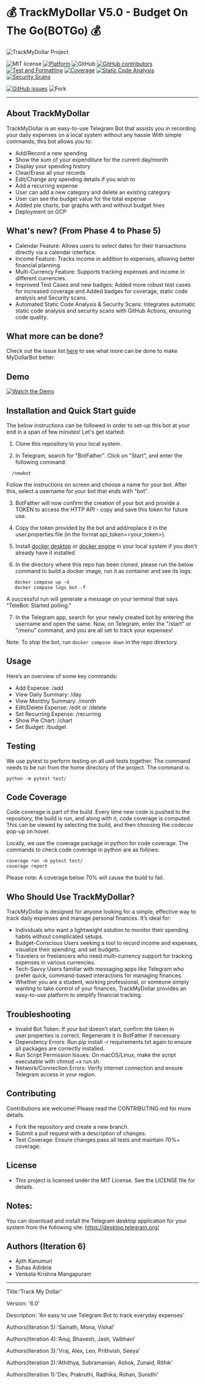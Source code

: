 # 💰 TrackMyDollar V5.0 - Budget On The Go(BOTGo) 💰

![TrackMyDollar Project](docs/mytrackmydollar.png)

![MIT license](https://img.shields.io/badge/License-MIT-green.svg)
[![Platform](https://img.shields.io/badge/Platform-Telegram-blue)](https://desktop.telegram.org/)
![GitHub](https://img.shields.io/badge/Language-Python-blue.svg)
[![GitHub contributors](https://img.shields.io/github/contributors/Fall24-SE-ASK/TrackMyDollar-v6)](https://github.com/Fall24-SE-ASK/TrackMyDollar-v6/graphs/contributors)
[![Test and Formatting](https://github.com/Fall24-SE-ASK/TrackMyDollar-v6/actions/workflows/test.yml/badge.svg)](https://github.com/Fall24-SE-ASK/TrackMyDollar-v6/actions/workflows/test.yml)
[![Coverage](https://img.shields.io/endpoint?url=https://gist.githubusercontent.com/ajith05/15d3ab1238848f946ed98c192fb45195/raw/coverage.json)](https://github.com/Fall24-SE-ASK/TrackMyDollar-v6/actions/workflows/test.yml)
[![Static Code Analysis](https://img.shields.io/endpoint?url=https://gist.githubusercontent.com/ajith05/c440db3fed64acd19235da2713aa8c7f/raw/Static_code_analysis.json)](https://github.com/Fall24-SE-ASK/TrackMyDollar-v6/actions/workflows/test.yml)
[![Security Scans](https://img.shields.io/endpoint?url=https://gist.githubusercontent.com/ajith05/3e60ee211c19e4f20d7c8bb5736f9361/raw/Security_scan.json)](https://github.com/Fall24-SE-ASK/TrackMyDollar-v6/actions/workflows/test.yml)


<!-- [![codecov](https://codecov.io/gh/sak007/MyDollarBot-BOTGo/branch/main/graph/badge.svg?token=5AYMR8MNMP)](https://codecov.io/gh/sak007/MyDollarBot-BOTGo) -->
[![GitHub issues](https://img.shields.io/github/issues/Fall24-SE-ASK/TrackMyDollar-v6)](https://github.com/Fall24-SE-ASK/TrackMyDollar-v6/issues)
![Fork](https://img.shields.io/github/forks/anuj672/MyDollarBot-BOTGo)

<hr>

## About TrackMyDollar

TrackMyDollar is an easy-to-use Telegram Bot that assists you in recording your daily expenses on a local system without any hassle 
With simple commands, this bot allows you to:
- Add/Record a new spending
- Show the sum of your expenditure for the current day/month
- Display your spending history
- Clear/Erase all your records
- Edit/Change any spending details if you wish to
- Add a recurring expense 
- User can add a new category and delete an existing category 
- User can see the budget value for the total expense 
- Added pie charts, bar graphs with and without budget lines 
- Deployment on GCP 

## What's new? (From Phase 4 to Phase 5)

- Calendar Feature: Allows users to select dates for their transactions directly via a calendar interface.
- Income Feature: Tracks income in addition to expenses, allowing better financial planning.
- Multi-Currency Feature: Supports tracking expenses and income in different currencies.
- Improved Test Cases and new badges: Added more robust test cases for increased coverage and Added badges for coverage, static code analysis and Security scans.
- Automated Static Code Analysis & Security Scans: Integrates automatic static code analysis and security scans with GitHub Actions, ensuring code quality.


## What more can be done?
Check out the issue list [here](https://github.com/Fall24-SE-ASK/TrackMyDollar-v6/issues) to see what more can be done to make MyDollarBot better. 

## Demo

[![Watch the Demo](https://img.youtube.com/vi/LZnSmxAyVUo/0.jpg)](https://www.youtube.com/watch?v=LZnSmxAyVUo)

## Installation and Quick Start guide

The below instructions can be followed in order to set-up this bot at your end in a span of few minutes! Let's get started:

1. Clone this repository to your local system.

2. In Telegram, search for "BotFather". Click on "Start", and enter the following command:
```
  /newbot
```
Follow the instructions on screen and choose a name for your bot. After this, select a username for your bot that ends with "bot".

3. BotFather will now confirm the creation of your bot and provide a TOKEN to access the HTTP API - copy and save this token for future use.

4. Copy the token provided by the bot and add/replace it in the user.properties file (in the format api_token=<your_token>).

5. Install [docker desktop](https://docs.docker.com/desktop/) or [docker engine](https://docs.docker.com/engine/) in your local system if you don't already have it installed

6. In the directory where this repo has been cloned, please run the below command to build a docker image, run it as container and see its logs:
```
   docker compose up -d
   docker compose logs bot -f
```

A successful run will generate a message on your terminal that says "TeleBot: Started polling." 

7. In the Telegram app, search for your newly created bot by entering the username and open the same. Now, on Telegram, enter the "/start" or "/menu" command, and you are all set to track your expenses!

Note: To stop the bot, run `docker compose down` in the repo directory.

## Usage
Here’s an overview of some key commands:

- Add Expense: /add <amount> <category> <description>
- View Daily Summary: /day
- View Monthly Summary: /month
- Edit/Delete Expense: /edit <id> or /delete <id>
- Set Recurring Expense: /recurring <amount> <category>
- Show Pie Chart: /chart
- Set Budget: /budget <amount>

## Testing

We use pytest to perform testing on all unit tests together. The command needs to be run from the home directory of the project. The command is:
```
python -m pytest test/
```

## Code Coverage

Code coverage is part of the build. Every time new code is pushed to the repository, the build is run, and along with it, code coverage is computed. This can be viewed by selecting the build, and then choosing the codecov pop-up on hover.

Locally, we use the coverage package in python for code coverage. The commands to check code coverage in python are as follows:

```
coverage run -m pytest test/
coverage report
```

Please note: A coverage below 70% will cause the build to fail.

## Who Should Use TrackMyDollar?
TrackMyDollar is designed for anyone looking for a simple, effective way to track daily expenses and manage personal finances. It’s ideal for:

- Individuals who want a lightweight solution to monitor their spending habits without complicated setups.
- Budget-Conscious Users seeking a tool to record income and expenses, visualize their spending, and set budgets.
- Travelers or freelancers who need multi-currency support for tracking expenses in various currencies.
- Tech-Savvy Users familiar with messaging apps like Telegram who prefer quick, command-based interactions for managing finances.
- Whether you are a student, working professional, or someone simply wanting to take control of your finances, TrackMyDollar provides an easy-to-use platform to simplify financial tracking.

## Troubleshooting

- Invalid Bot Token: If your bot doesn’t start, confirm the token in user.properties is correct. Regenerate it in BotFather if necessary.
- Dependency Errors: Run pip install -r requirements.txt again to ensure all packages are correctly installed.
- Run Script Permission Issues: On macOS/Linux, make the script executable with chmod +x run.sh.
- Network/Connection Errors: Verify internet connection and ensure Telegram access in your region.

## Contributing
Contributions are welcome! Please read the CONTRIBUTING.md for more details.

- Fork the repository and create a new branch.
- Submit a pull request with a description of changes.
- Test Coverage: Ensure changes pass all tests and maintain 70%+ coverage.

## License
- This project is licensed under the MIT License. See the LICENSE file for details.

## Notes:
You can download and install the Telegram desktop application for your system from the following site: https://desktop.telegram.org/

## Authors (Iteration 6)
- Ajith Kanumuri
- Suhas Adidela
- Venkata Krishna Mangapuram
  
<hr>
<p>Title:'Track My Dollar'</p>
<p>Version: '6.0'</p>
<p>Description: 'An easy to use Telegram Bot to track everyday expenses'</p>
<p>Authors(Iteration 5):'Sainath, Mona, Vishal'</p>
<p>Authors(Iteration 4):'Anuj, Bhavesh, Jash, Vaibhavi'</p>
<p>Authors(Iteration 3):'Vraj, Alex, Leo, Prithvish, Seeya'</p>
<p>Authors(Iteration 2):'Athithya, Subramanian, Ashok, Zunaid, Rithik'</p>
<p>Authors(Iteration 1):'Dev, Prakruthi, Radhika, Rohan, Sunidhi'</p>

